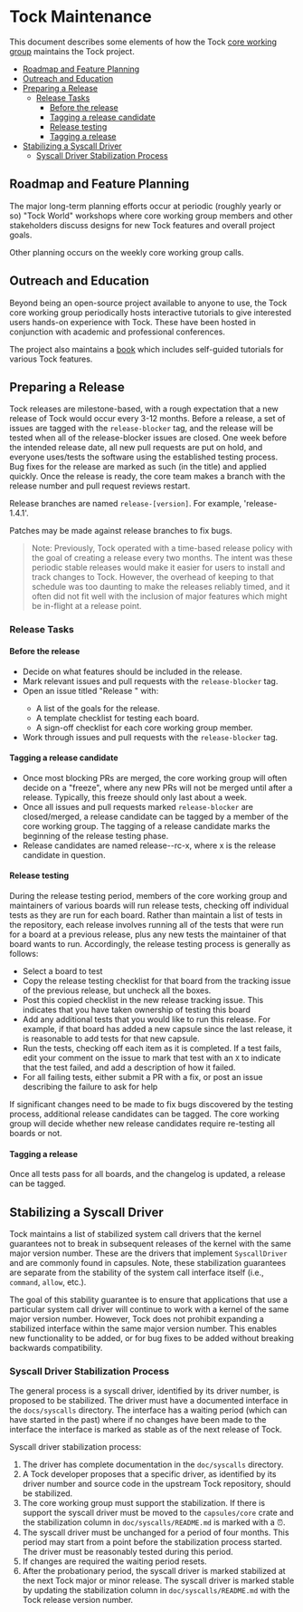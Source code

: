 # Tock Maintenance

This document describes some elements of how the Tock [core working
group](wg/core/README.md) maintains the Tock project.

<!-- npm i -g markdown-toc; markdown-toc -i Maintenance.md -->

<!-- toc -->

- [Roadmap and Feature Planning](#roadmap-and-feature-planning)
- [Outreach and Education](#outreach-and-education)
- [Preparing a Release](#preparing-a-release)
  * [Release Tasks](#release-tasks)
    + [Before the release](#before-the-release)
    + [Tagging a release candidate](#tagging-a-release-candidate)
    + [Release testing](#release-testing)
    + [Tagging a release](#tagging-a-release)
- [Stabilizing a Syscall Driver](#stabilizing-a-syscall-driver)
  * [Syscall Driver Stabilization Process](#syscall-driver-stabilization-process)

<!-- tocstop -->

## Roadmap and Feature Planning

The major long-term planning efforts occur at periodic (roughly yearly or so)
"Tock World" workshops where core working group members and other stakeholders
discuss designs for new Tock features and overall project goals.

Other planning occurs on the weekly core working group calls.

## Outreach and Education

Beyond being an open-source project available to anyone to use, the Tock core
working group periodically hosts interactive tutorials to give interested users
hands-on experience with Tock. These have been hosted in conjunction with
academic and professional conferences.

The project also maintains a [book](https://book.tockos.org) which includes
self-guided tutorials for various Tock features.

## Preparing a Release

Tock releases are milestone-based, with a rough expectation that a new release
of Tock would occur every 3-12 months. Before a release, a set of issues are
tagged with the `release-blocker` tag, and the release will be tested when all
of the release-blocker issues are closed. One week before the intended release
date, all new pull requests are put on hold, and everyone uses/tests the
software using the established testing process. Bug fixes for the release are
marked as such (in the title) and applied quickly. Once the release is ready,
the core team makes a branch with the release number and pull request reviews
restart.

Release branches are named `release-[version]`. For example, 'release-1.4.1'.

Patches may be made against release branches to fix bugs.

> Note: Previously, Tock operated with a time-based release policy with the goal
of creating a release every two months. The intent was these periodic stable
releases would make it easier for users to install and track changes to Tock.
However, the overhead of keeping to that schedule was too daunting to make the
releases reliably timed, and it often did not fit well with the inclusion of
major features which might be in-flight at a release point.

### Release Tasks

#### Before the release

- Decide on what features should be included in the release.
- Mark relevant issues and pull requests with the `release-blocker` tag.
- Open an issue titled "Release <version>" with:
	- A list of the goals for the release.
	- A template checklist for testing each board.
	- A sign-off checklist for each core working group member.
- Work through issues and pull requests with the `release-blocker` tag.

#### Tagging a release candidate

- Once most blocking PRs are merged, the core working group will often decide on
  a "freeze", where any new PRs will not be merged until after a release.
  Typically, this freeze should only last about a week.
- Once all issues and pull requests marked `release-blocker` are closed/merged,
  a release candidate can be tagged by a member of the core working group. The
  tagging of a release candidate marks the beginning of the release testing
  phase.
- Release candidates are named release-<version>-rc-x, where x is the release
  candidate in question.

#### Release testing

During the release testing period, members of the core working group and
maintainers of various boards will run release tests, checking off individual
tests as they are run for each board. Rather than maintain a list of tests in
the repository, each release involves running all of the tests that were run for
a board at a previous release, plus any new tests the maintainer of that board
wants to run. Accordingly, the release testing process is generally as follows:
- Select a board to test
- Copy the release testing checklist for that board from the tracking issue of
  the previous release, but uncheck all the boxes.
- Post this copied checklist in the new release tracking issue. This indicates
  that you have taken ownership of testing this board
- Add any additional tests that you would like to run this release. For example,
  if that board has added a new capsule since the last release, it is reasonable
  to add tests for that new capsule.
- Run the tests, checking off each item as it is completed. If a test fails,
  edit your comment on the issue to mark that test with an `X` to indicate that
  the test failed, and add a description of how it failed.
- For all failing tests, either submit a PR with a fix, or post an issue
  describing the failure to ask for help

If significant changes need to be made to fix bugs discovered by the testing
process, additional release candidates can be tagged. The core working group
will decide whether new release candidates require re-testing all boards or not.

#### Tagging a release

Once all tests pass for all boards, and the changelog is updated, a release can
be tagged.

## Stabilizing a Syscall Driver

Tock maintains a list of stabilized system call drivers that the kernel
guarantees not to break in subsequent releases of the kernel with the same major
version number. These are the drivers that implement `SyscallDriver` and are
commonly found in capsules. Note, these stabilization guarantees are separate
from the stability of the system call interface itself (i.e., `command`,
`allow`, etc.).

The goal of this stability guarantee is to ensure that applications that use a
particular system call driver will continue to work with a kernel of the same
major version number. However, Tock does not prohibit expanding a stabilized
interface within the same major version number. This enables new functionality
to be added, or for bug fixes to be added without breaking backwards
compatibility.

### Syscall Driver Stabilization Process

The general process is a syscall driver, identified by its driver number, is
proposed to be stabilized. The driver must have a documented interface in the
`docs/syscalls` directory. The interface has a waiting period (which can have
started in the past) where if no changes have been made to the interface the
interface is marked as stable as of the next release of Tock.

Syscall driver stabilization process:

1. The driver has complete documentation in the `doc/syscalls` directory.
1. A Tock developer proposes that a specific driver, as identified by its driver
   number and source code in the upstream Tock repository, should be stabilized.
1. The core working group must support the stabilization. If there is support
   the syscall driver must be moved to the `capsules/core` crate and the
   stabilization column in `doc/syscalls/README.md` is marked with a ⏰.
1. The syscall driver must be unchanged for a period of four months. This period
   may start from a point before the stabilization process started. The driver
   must be reasonably tested during this period.
1. If changes are required the waiting period resets.
1. After the probationary period, the syscall driver is marked stabilized at the
   next Tock major or minor release. The syscall driver is marked stable by
   updating the stabilization column in `doc/syscalls/README.md` with the Tock
   release version number.
